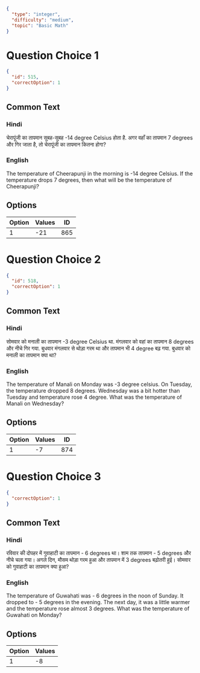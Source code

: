 ```json
{
  "type": "integer",
  "difficulty": "medium",
  "topic": "Basic Math"
}
```

# Question Choice 1
```json
{
  "id": 515,
  "correctOption": 1
}
```
## Common Text


### Hindi
चेरापूंजी का तापमान सुबह-सुबह -14 degree Celsius होता है. अगर वहाँ का तापमान 7 degrees और गिर जाता है, तो चेरापूंजी का तापमान कितना होगा?

### English
The temperature of Cheerapunji in the morning is -14 degree Celsius. If the temperature drops 7 degrees, then what will be the temperature of Cheerapunji?

## Options
| Option | Values                |ID     |
|:-------|:----------------------|:-----:|
| 1      | -21                   |865    |

# Question Choice 2
```json
{
  "id": 518,
  "correctOption": 1
}
```

## Common Text


### Hindi
सोमवार को मनाली का तापमान -3 degree Celsius था. मंगलवार को वहां का तापमान 8 degrees और नीचे गिर गया. बुधवार मंगलवार से थोड़ा गरम था और तापमान भी 4 degree बढ़ गया. बुधवार को मनाली का तापमान क्या था?

### English
The temperature of Manali on Monday was -3 degree celsius. On Tuesday, the temperature dropped 8 degrees. Wednesday was a bit hotter than Tuesday and temperature rose 4 degree. What was the temperature of Manali on Wednesday?

## Options
| Option | Values                |ID     |
|:-------|:----------------------|:-----:|
| 1      | -7                    |874    |

# Question Choice 3
```json
{
  "correctOption": 1
}
```
## Common Text


### Hindi
रविवार की दोपहर में गुवाहाटी का तापमान - 6 degrees था। शाम तक तापमान - 5 degrees और नीचे चला गया। अगले दिन, मौसम थोड़ा गरम हुआ और तापमान में 3 degrees बढ़ोतरी हुई। सोमवार को गुवाहाटी का तापमान क्या हुआ?

### English
The temperature of Guwahati was - 6 degrees in the noon of Sunday. It dropped to - 5 degrees in the evening. The next day, it was a little warmer and the temperature rose almost 3 degrees. What was the temperature of Guwahati on Monday?

## Options
| Option | Values                |
|:-------|:----------------------|
| 1      | -8                    |
